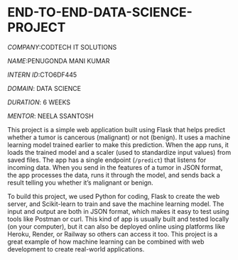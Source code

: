 # END-TO-END-DATA-SCIENCE-PROJECT

*COMPANY*:CODTECH IT SOLUTIONS

*NAME*:PENUGONDA MANI KUMAR

*INTERN ID*:CTO6DF445

*DOMAIN*: DATA SCIENCE

*DURATION*: 6 WEEKS

*MENTOR*: NEELA SSANTOSH

This project is a simple web application built using Flask that helps predict whether a tumor is cancerous (malignant) or not (benign). It uses a machine learning model trained earlier to make this prediction. When the app runs, it loads the trained model and a scaler (used to standardize input values) from saved files. The app has a single endpoint (`/predict`) that listens for incoming data. When you send in the features of a tumor in JSON format, the app processes the data, runs it through the model, and sends back a result telling you whether it’s malignant or benign.

To build this project, we used Python for coding, Flask to create the web server, and Scikit-learn to train and save the machine learning model. The input and output are both in JSON format, which makes it easy to test using tools like Postman or curl. This kind of app is usually built and tested locally (on your computer), but it can also be deployed online using platforms like Heroku, Render, or Railway so others can access it too. This project is a great example of how machine learning can be combined with web development to create real-world applications.
